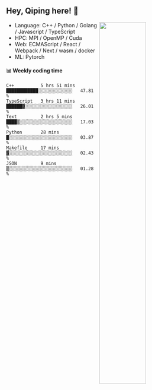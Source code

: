 

## Hey, Qiping here! :wave:

[<img align="right" width="50%" src="https://github-readme-stats.vercel.app/api?username=ppppqp&theme=dark&show_icons=true">](https://metrics.lecoq.io/ppppqp?template=classic)



-   Language: C++ / Python / Golang / Javascript / TypeScript
-   HPC: MPI / OpenMP / Cuda
-   Web: ECMAScript / React / Webpack / Next / wasm / docker
-   ML: Pytorch



#### :bar_chart: Weekly coding time

<!--START_SECTION:waka-->

```text
C++          5 hrs 51 mins   ████████████░░░░░░░░░░░░░   47.81 %
TypeScript   3 hrs 11 mins   ██████▓░░░░░░░░░░░░░░░░░░   26.01 %
Text         2 hrs 5 mins    ████▒░░░░░░░░░░░░░░░░░░░░   17.03 %
Python       28 mins         █░░░░░░░░░░░░░░░░░░░░░░░░   03.87 %
Makefile     17 mins         ▓░░░░░░░░░░░░░░░░░░░░░░░░   02.43 %
JSON         9 mins          ▒░░░░░░░░░░░░░░░░░░░░░░░░   01.28 %
```

<!--END_SECTION:waka-->

